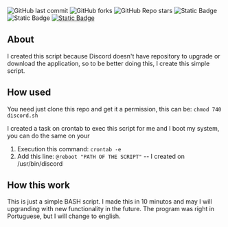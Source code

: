 ![GitHub last commit](https://img.shields.io/github/last-commit/JoaoVictorLong/Discord-Linux)
![GitHub forks](https://img.shields.io/github/forks/JoaoVictorLong/Discord-Linux)
![GitHub Repo stars](https://img.shields.io/github/stars/JoaoVictorLong/Discord-Linux)
![Static Badge](https://img.shields.io/badge/linux-black?logo=linux)
![Static Badge](https://img.shields.io/badge/Discord-black?logo=discord)
[![Static Badge](https://img.shields.io/badge/linkedin-blue?logo=linkedin)](https://www.linkedin.com/in/joaovictorlong/)

## About
I created this script because Discord doesn't have repository to upgrade or download the application, so to be better doing this, I create this simple script.

## How used
You need just clone this repo and get it a permission, this can be:
`chmod 740 discord.sh`

I created a task on crontab to exec this script for me and I boot my system, you can do the same on your
1) Execution this command:
`crontab -e`
2) Add this line:
`@reboot "PATH OF THE SCRIPT"` -- I created on /usr/bin/discord

## How this work

This is just a simple BASH script. I made this in 10 minutos and may I will upgranding with new functionality in the future.
The program was right in Portuguese, but I will change to english.